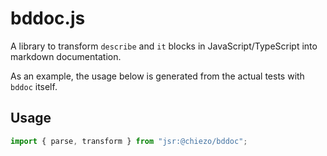 # bddoc.js

A library to transform `describe` and `it` blocks in JavaScript/TypeScript into
markdown documentation.

As an example, the usage below is generated from the actual tests with `bddoc`
itself.

## Usage

```typeScript
import { parse, transform } from "jsr:@chiezo/bddoc";
```

<!-- transform -->

<!-- parse -->
